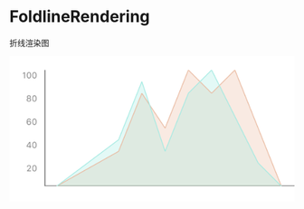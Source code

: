 # FoldlineRendering
折线渲染图


![image](https://github.com/thmojiezuo/image/blob/master/FoldlineRendering.png?raw=true)
